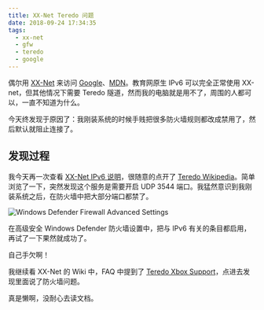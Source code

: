 ```yaml
---
title: XX-Net Teredo 问题
date: 2018-09-24 17:34:35
tags:
  - xx-net
  - gfw
  - teredo
  - google
---
```


偶尔用 [XX-Net][xx-net] 来访问 [Google][google]、[MDN][mdn]。教育网原生 IPv6 可以完全正常使用 XX-net，但其他情况下需要 Teredo 隧道，然而我的电脑就是用不了，周围的人都可以，一直不知道为什么。

今天终发现于原因了：我刚装系统的时候手贱把很多防火墙规则都改成禁用了，然后默认就阻止连接了。

## 发现过程

我今天再一次查看 [XX-Net IPv6 说明][xx-net-wiki-ipv6]，很随意的点开了 [Teredo Wikipedia][teredo-wikipedia]。简单浏览了一下，突然发现这个服务是需要开启 UDP 3544 端口。我猛然意识到我刚装系统之后，在防火墙中把大部分端口都禁了。

![Windows Defender Firewall Advanced Settings](/images/xx-net-teredo-problem/firewall-settings.jpg)

在高级安全 Windows Defender 防火墙设置中，把与 IPv6 有关的条目都启用，再试了一下果然就成功了。

自己手欠啊！

我继续看 XX-Net 的 Wiki 中，FAQ 中提到了 [Teredo Xbox Support][teredo-xbox-support]，点进去发现里面说了防火墙问题。

真是懒啊，没耐心去读文档。

[xx-net]: https://github.com/XX-net/XX-Net
[google]: https://www.google.com/ncr
[mdn]: https://developer.mozilla.org/
[xx-net-wiki-ipv6]: https://github.com/XX-net/XX-Net/wiki/%E5%A6%82%E4%BD%95%E5%BC%80%E5%90%AFIPv6
[teredo-wikipedia]: https://en.wikipedia.org/wiki/Teredo_tunneling
[teredo-xbox-support]: https://support.xbox.com/zh-CN/xbox-on-windows/social/troubleshoot-party-chat